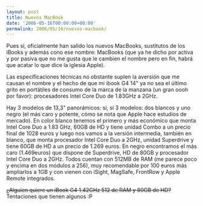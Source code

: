 ```yaml
---
layout: post
title: Nuevos MacBook
date: '2006-05-16T00:00:00+00:00'
permalink: 2006/05/16/nuevos-macbook/
---
```

<a href="http://www.apple.com/es/macbook/macbook.html"><img style="float:right; margin:0 0 10px 10px;cursor:pointer; cursor:hand;" src="http://photos1.blogger.com/blogger/6639/1972/320/mb-isight-white-050906.jpg" border="0" alt="" /></a>Pues sí, oficialmente han salido los nuevos MacBooks, sustitutos de los iBooks y además cono ese nombre: MacBooks (que ya he dicho por activa y por pasiva que no me gusta que le cambien el nombre pero en fin, habrá que acatar lo que dice la iglesia Apple).

Las especificaciones técnicas no obstante suplen la aversión que me causan el nombre y el hecho de que mi ibook G4 14" ya no sea el último grito en portátiles de consumo de la marca de la manzana (un gran oooh por favor): procesadores Intel Core Duo de 1.83GHz  a 2GHz. 

Hay 3 modelos de 13,3" panorámicos: sí, sí 3 modelos: dos blancos y uno negro (el más caro y potente, cómo se nota que Apple hace estudios de mercado). En color blanco tenemos el primero y más económico que monta Intel Core Duo a 1.83 GHz, 60GB de HD y tiene unidad Combo a un precio final de 1028 euros y luego nos vamos a la versión intermedia, también en blanco, que monta procesador Intel Core Duo a 2GHz, unidad Superdrive y tiene 60GB de HD a un precio de 1.269 euros. En negro encontramos el más caro (1.469euros) que dispone de Superdrive, HD de 80GB y procesador Intel Core Duo a 2GHz. Todos cuentan con 512MB de RAM (me parece poco y encima en dos módulos a 256), muy recomendable por 100 euros más ampliarlos a 1GB y con vienen con iSight, MagSafe, FrontRow y Apple Remote integrados.

<s>¿Alguien quiere un iBook G4 1.42GHz 512 de RAM y 80GB de HD?</s> Tentaciones que tienen algunos :P
